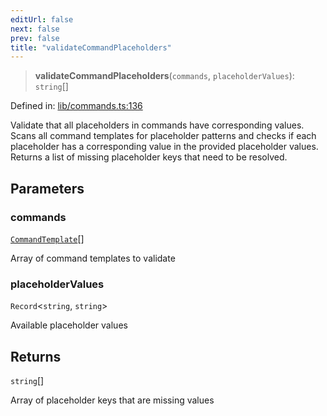 ```yaml
---
editUrl: false
next: false
prev: false
title: "validateCommandPlaceholders"
---
```


> **validateCommandPlaceholders**(`commands`, `placeholderValues`): `string`[]

Defined in: [lib/commands.ts:136](https://github.com/yashjawale/fabr/blob/af253d796213941a067e07d1a9e8b7372a1ddc07/src/lib/commands.ts#L136)

Validate that all placeholders in commands have corresponding values.
Scans all command templates for placeholder patterns and checks if each
placeholder has a corresponding value in the provided placeholder values.
Returns a list of missing placeholder keys that need to be resolved.

## Parameters

### commands

[`CommandTemplate`](/fabr/docs/api/types/fabr-config/interfaces/commandtemplate/)[]

Array of command templates to validate

### placeholderValues

`Record`\<`string`, `string`\>

Available placeholder values

## Returns

`string`[]

Array of placeholder keys that are missing values
